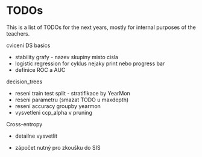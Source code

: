 # TODOs
This is a list of TODOs for the next years, mostly for internal purposes of the teachers.

cviceni DS basics
- stability grafy - nazev skupiny misto cisla
- logistic regression for cyklus nejaky print nebo progress bar
- definice ROC a AUC

decision_trees 
- reseni train test split - stratifikace by YearMon
- reseni parametru (smazat TODO u maxdepth)
- reseni accuracy groupby yearmon
- vysvetleni ccp_alpha v pruning

Cross-entropy
- detailne vysvetlit

- zápočet nutný pro zkoušku do SIS
